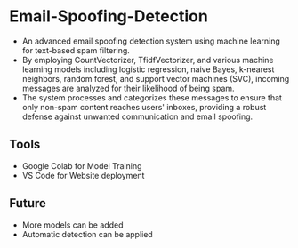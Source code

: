 # Email-Spoofing-Detection
* An advanced email spoofing detection system using machine learning for text-based spam filtering. 
* By employing CountVectorizer, TfidfVectorizer, and various machine learning models including logistic regression, naive Bayes, k-nearest neighbors, random forest, and support vector machines (SVC), incoming messages are analyzed for their likelihood of being spam.
* The system processes and categorizes these messages to ensure that only non-spam content reaches users' inboxes, providing a robust defense against unwanted communication and email spoofing. 

## Tools 
* Google Colab for Model Training
* VS Code for Website deployment

## Future
* More models can be added
* Automatic detection can be applied

